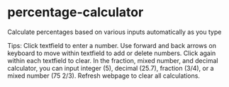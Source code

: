 # percentage-calculator

Calculate percentages based on various inputs automatically as you type

Tips:
Click textfield to enter a number. Use forward and back arrows on keyboard to move within textfield to add or delete numbers. Click again within each textfield to clear.
In the fraction, mixed number, and decimal calculator, you can input integer (5), decimal (25.7), fraction (3/4), or a mixed number (75 2/3).
Refresh webpage to clear all calculations.
